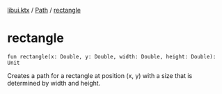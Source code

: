 [libui.ktx](../index.md) / [Path](index.md) / [rectangle](./rectangle.md)

# rectangle

`fun rectangle(x: Double, y: Double, width: Double, height: Double): Unit`

Creates a path for a rectangle at position (x, y) with a size that is determined by width and height.

